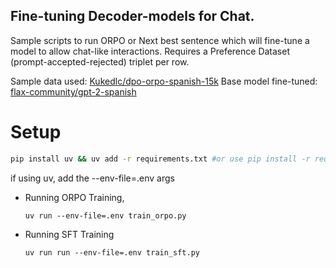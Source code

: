 ## Fine-tuning Decoder-models for Chat.


Sample scripts to run ORPO or Next best sentence which will fine-tune a model to allow chat-like interactions. Requires a Preference Dataset (prompt-accepted-rejected) triplet per row.

Sample data used: [Kukedlc/dpo-orpo-spanish-15k](https://huggingface.co/datasets/Kukedlc/dpo-orpo-spanish-15k)
Base model fine-tuned: [flax-community/gpt-2-spanish](https://huggingface.co/flax-community/gpt-2-spanish)

# Setup
```bash
pip install uv && uv add -r requirements.txt #or use pip install -r requirements.txt
```

if using uv, add the --env-file=.env args

- Running ORPO Training, 

    `uv run --env-file=.env train_orpo.py`

- Running SFT Training

    `uv run run --env-file=.env train_sft.py`
